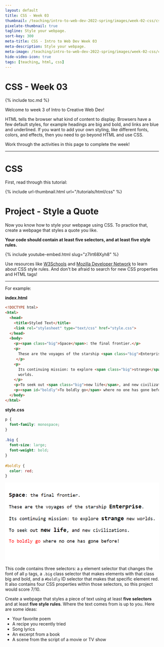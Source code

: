 ```yaml
---
layout: default
title: CSS - Week 03
thumbnail: /teaching/intro-to-web-dev-2022-spring/images/week-02-css/css.png
pixelate-thumbnail: true
tagline: Style your webpage.
sort-key: 300
meta-title: CSS - Intro to Web Dev Week 03
meta-description: Style your webpage.
meta-image: /teaching/intro-to-web-dev-2022-spring/images/week-02-css/css.png
hide-video-icon: true
tags: [teaching, html, css]
---
```


# CSS - Week 03

{% include toc.md %}

Welcome to week 3 of Intro to Creative Web Dev!

HTML tells the browser what kind of content to display. Browsers have a few default styles, for example headings are big and bold, and links are blue and underlined. If you want to add your own styling, like different fonts, colors, and effects, then you need to go beyond HTML and use CSS.

Work through the activities in this page to complete the week!

---

# CSS

First, read through this tutorial:

{% include url-thumbnail.html url="/tutorials/html/css" %}

# Project - Style a Quote

Now you know how to style your webpage using CSS. To practice that, create a webpage that styles a quote you like.

**Your code should contain at least five selectors, and at least five style rules.**

{% include youtube-embed.html slug="z7lrt68Xyh8" %}

Use resources like [W3Schools](https://www.w3schools.com/) and [Mozilla Developer Network](https://developer.mozilla.org/) to learn about CSS style rules. And don't be afraid to search for new CSS properties and HTML tags!

---

For example:

**index.html**

```html
<!DOCTYPE html>
<html>
  <head>
    <title>Styled Text</title>
    <link rel="stylesheet" type="text/css" href="style.css">
  </head>
  <body>
    <p><span class="big">Space</span>: the final frontier.</p>
    <p>
      These are the voyages of the starship <span class="big">Enterprise</span>.
     </p>
    <p>
      Its continuing mission: to explore <span class="big">strange</span> new
      worlds.
    </p>
    <p>To seek out <span class="big">new life</span>, and new civilizations.</p>
    <p><span id="boldly">To boldly go</span> where no one has gone before!</p>
  </body>
</html>
```

**style.css**

```css
p {
  font-family: monospace;
}

.big {
  font-size: large;
  font-weight: bold;
}

#boldly {
  color: red;
}
```

![styled Star Trek speech](/teaching/intro-to-web-dev-2022-fall/images/css-1.png)

This code contains three selectors: a `p` element selector that changes the font of all `p` tags, a `.big` class selector that makes elements with that class big and bold, and a `#boldly` ID selector that makes that specific element red. It also contains four CSS properties within those selectors, so this project would score 7/10.

Create a webpage that styles a piece of text using at least **five selectors** and at least **five style rules**. Where the text comes from is up to you. Here are some ideas:

- Your favorite poem
- A recipe you recently tried
- Song lyrics
- An excerpt from a book
- A scene from the script of a movie or TV show
